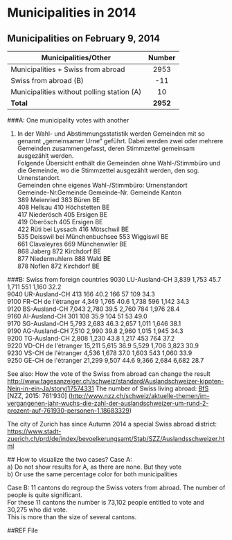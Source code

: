 # Municipalities in 2014

## Municipalities on February 9, 2014
 
| Municipalities/Other                       | Number    | 
|--------------------------------------------|:---------:|     
| Municipalities + Swiss from abroad         |    2953   |                                             
| Swiss from abroad (B)                      |     -11   |     
| Municipalities without polling station (A) |      10   |   
| **Total** 				                 |  **2952** |   
 


###A: One municipality votes with another

1) In der Wahl- und Abstimmungsstatistik werden Gemeinden mit so genannt „gemeinsamer Urne“ geführt. Dabei werden zwei oder mehrere Gemeinden zusammengefasst, deren Stimmzettel gemeinsam ausgezählt werden. 						
Folgende Übersicht enthält die Gemeinden ohne Wahl-/Stimmbüro und die Gemeinde, wo die Stimmzettel ausgezählt werden, den sog. Urnenstandort.						
Gemeinden ohne eigenes Wahl-/Stimmbüro:				 Urnenstandort  		
Gemeinde-Nr.Gemeinde				Gemeinde-Nr. Gemeinde  	 Kanton  
389	Meienried						383  	 Büren  	 		BE     
408	Hellsau							410  	 Höchstetten  	 	BE    
417	Niederösch						405  	 Ersigen  	 		BE    
419	Oberösch						405  	 Ersigen  	 	 	BE     
422	Rüti bei Lyssach				416  	 Mötschwil  	 	BE  
535	Deisswil bei Münchenbuchsee		553  	 Wiggiswil  	 	BE    
661	Clavaleyres						669  	 Münchenwiler  	 	BE  
868	Jaberg							872  	 Kirchdorf  	 	BE    
877	Niedermuhlern					888  	 Wald  	 			BE  
878	Noflen							872  	 Kirchdorf  	 	BE      


###B: Swiss from foreign countries
9030	LU-Ausland-CH		3,839	1,753	45.7	1,711	551		1,160	32.2        
9040	UR-Ausland-CH		413		166		40.2	166		57		109		34.3       
9100	FR-CH de l'étranger	4,349	1,765	40.6	1,738	596		1,142	34.3      
9120	BS-Ausland-CH		7,043	2,780	39.5	2,760	784		1,976	28.4      
9160	AI-Ausland-CH		301		108		35.9	104		51		53		49.0      
9170	SG-Ausland-CH		5,793	2,683	46.3	2,657	1,011	1,646	38.1      
9190	AG-Ausland-CH		7,510	2,990	39.8	2,960	1,015	1,945	34.3      
9200	TG-Ausland-CH		2,808	1,230	43.8	1,217	453		764		37.2      
9220	VD-CH de l'étranger	15,211	5,615	36.9	5,529	1,706	3,823	30.9     
9230	VS-CH de l'étranger	4,536	1,678	37.0	1,603	543		1,060	33.9        
9250	GE-CH de l'étranger	21,299	9,507	44.6	9,366	2,684	6,682	28.7      

See also:
How the vote of the Swiss from abroad can change the result
http://www.tagesanzeiger.ch/schweiz/standard/Auslandschweizer-kippten-Nein-in-ein-Ja/story/17574331
The number of Swiss living abroad:
[BfS](http://www.bfs.admin.ch/bfs/portal/de/index/themen/01/02/blank/key/schweizer_im_ausland.html)
[NZZ, 2015: 761‘930] (http://www.nzz.ch/schweiz/aktuelle-themen/im-vergangenen-jahr-wuchs-die-zahl-der-auslandschweizer-um-rund-2-prozent-auf-761930-personen-1.18683329)

The city of Zurich has since Autumn 2014 a special Swiss abroad district:  
https://www.stadt-zuerich.ch/prd/de/index/bevoelkerungsamt/Stab/SZZ/Auslandsschweizer.html


## How to visualize the two cases?
Case A:    
a) Do not show results for A, as there are none. But they vote     
b) Or use the same percentage color for both municipalities    

Case B:
11 cantons do regroup the Swiss voters from abroad. The number of people is quite significant.     
For these 11 cantons the number is 73,102 people entitled to vote and 30,275 who did vote.     
This is more than the size of several cantons.    

##REF File





